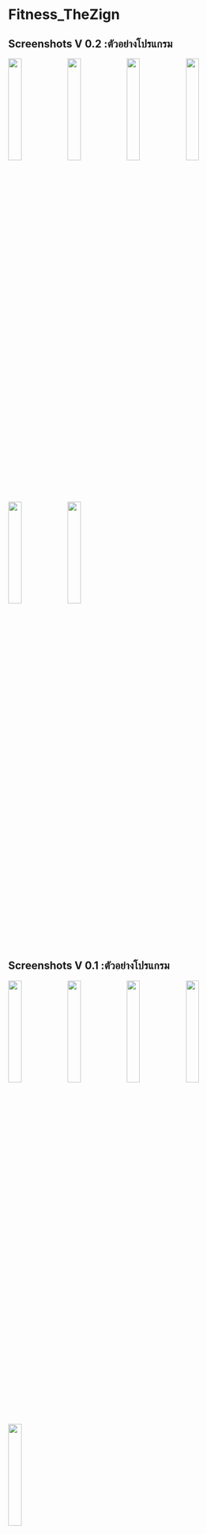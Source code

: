 # Fitness_TheZign

<h2>Screenshots V 0.2 :ตัวอย่างโปรแกรม</h2>

<img src="https://user-images.githubusercontent.com/11131954/51735545-40856280-20ba-11e9-8782-1a0d60ccdefb.PNG" width="23%"></img> <img src="https://user-images.githubusercontent.com/11131954/51735544-40856280-20ba-11e9-8047-0c9c3b519afc.PNG" width="23%"></img> <img src="https://user-images.githubusercontent.com/11131954/51735543-3feccc00-20ba-11e9-905f-c09e17088b92.PNG" width="23%"></img> <img src="https://user-images.githubusercontent.com/11131954/51735547-411df900-20ba-11e9-8c8d-08684cfca06f.PNG" width="23%"></img> <img src="https://user-images.githubusercontent.com/11131954/51735546-40856280-20ba-11e9-97c2-8929297c3cf2.PNG" width="23%"></img> <img src="https://user-images.githubusercontent.com/11131954/51735548-411df900-20ba-11e9-87d9-45c0e7a70c25.PNG" width="23%"></img>

<h2>Screenshots V 0.1 :ตัวอย่างโปรแกรม</h2>

<img src="https://user-images.githubusercontent.com/11131954/50128553-0f8a6480-02a8-11e9-87e2-da6d31f4d53b.PNG" width="23%"></img> <img src="https://user-images.githubusercontent.com/11131954/50128554-0f8a6480-02a8-11e9-9d9c-4e806daa32cc.PNG" width="23%"></img> <img src="https://user-images.githubusercontent.com/11131954/50128555-1022fb00-02a8-11e9-97aa-a4b1e70b9748.PNG" width="23%"></img> <img src="https://user-images.githubusercontent.com/11131954/50128556-1022fb00-02a8-11e9-916d-42647b404dfa.PNG" width="23%"></img> <img src="https://user-images.githubusercontent.com/11131954/50128557-1022fb00-02a8-11e9-96c5-6099f54dde11.PNG" width="23%"></img>

